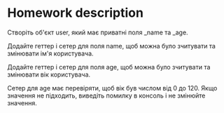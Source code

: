 # Homework description 
Створіть об'єкт user, який має приватні поля _name та _age.

Додайте геттер і сетер для поля name, щоб можна було зчитувати та змінювати ім'я користувача.

Додайте геттер і сетер для поля age, щоб можна було зчитувати та змінювати вік користувача.

Сетер для age має перевіряти, щоб вік був числом від 0 до 120. Якщо значення не підходить, виведіть помилку в консоль і не змінюйте значення.